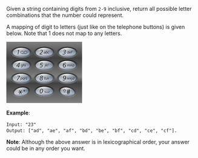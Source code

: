Given a string containing digits from `2-9` inclusive, return all possible letter combinations that the number could represent.

A mapping of digit to letters (just like on the telephone buttons) is given below. Note that 1 does not map to any letters.

![](letter-combinations-of-a-phone-number.png)

**Example**:
```
Input: "23"
Output: ["ad", "ae", "af", "bd", "be", "bf", "cd", "ce", "cf"].
```
**Note**:
Although the above answer is in lexicographical order, your answer could be in any order you want.